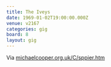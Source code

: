```yaml
---
title: The Iveys
date: 1969-01-02T19:00:00.000Z
venue: v2167
categories: gig
board: 8
layout: gig
---
```

Via <a href="http://michaelcooper.org.uk/C/sppier.htm">michaelcooper.org.uk/C/sppier.htm</a>